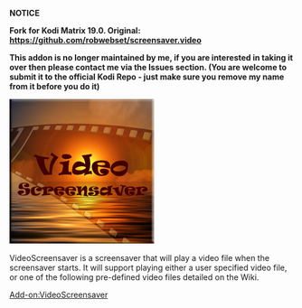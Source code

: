 __NOTICE__

__Fork for Kodi Matrix 19.0. Original: https://github.com/robwebset/screensaver.video__

__This addon is no longer maintained by me, if you are interested in taking it over then please contact me via the Issues section. (You are welcome to submit it to the official Kodi Repo - just make sure you remove my name from it before you do it)__


![VideoScreensaver](icon.png)

VideoScreensaver is a screensaver that will play a video file when the screensaver starts. It will support playing either a user specified video file, or one of the following pre-defined video files detailed on the Wiki.

[Add-on:VideoScreensaver](https://github.com/robwebset/screensaver.video/wiki)
